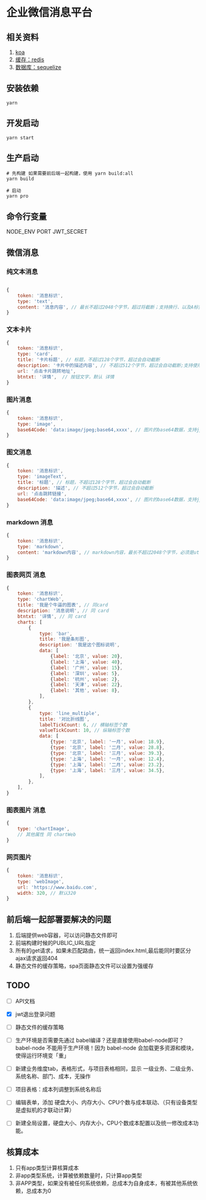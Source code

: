 # 企业微信消息平台

## 相关资料
1. [koa](https://github.com/koajs/koa)
1. [缓存：redis](https://github.com/luin/ioredis)
1. [数据库：sequelize](https://sequelize.org/v5/)

## 安装依赖
```
yarn
```

## 开发启动
```
yarn start
```

## 生产启动
```
# 先构建 如果需要前后端一起构建，使用 yarn build:all
yarn build

# 启动
yarn pro
```


## 命令行变量
NODE_ENV
PORT
JWT_SECRET

## 微信消息

### 纯文本消息

```javascript

{
    token: '消息标识', 
    type: 'text',
    content: '消息内容', // 最长不超过2048个字节，超过将截断；支持换行、以及A标签，即可打开自定义的网页（可参考以上示例代码）(注意：换行符请用转义过的\n)
}
```

### 文本卡片
```javascript
{
    token: '消息标识',
    type: 'card',
    title: '卡片标题', // 标题，不超过128个字节，超过会自动截断
    description: '卡片中的描述内容', // 不超过512个字节，超过会自动截断;支持使用br标签或者空格来进行换行处理，也支持使用div标签来使用不同的字体颜色，目前内置了3种文字颜色：灰色(gray)、高亮(highlight)、默认黑色(normal)，将其作为div标签的class属性即可
    url: '点击卡片跳转地址',
    btntxt: '详情',  // 按钮文字，默认 详情
}
```

### 图片消息
```javascript
{
    token: '消息标识',
    type: 'image',
    base64Code: 'data:image/jpeg;base64,xxxx', // 图片的base64数据，支持jpg、jpeg、png各式
}
```

### 图文消息
```javascript
{
    token: '消息标识',
    type: 'imageText',
    title: '标题', // 标题，不超过128个字节，超过会自动截断
    description: '描述', // 不超过512个字节，超过会自动截断
    url: '点击跳转链接',
    base64Code: 'data:image/jpeg;base64,xxxx', // 图片的base64数据，支持jpg、jpeg、png各式
}
```

### markdown 消息
```javascript
{
    token: '消息标识', 
    type: 'markdown',
    content: 'markdown内容', // markdown内容，最长不超过2048个字节，必须是utf8编码
}
```

### 图表网页 消息
```javascript
{
    token: '消息标识', 
    type: 'chartWeb',
    title: '我是个牛逼的图表', // 同card
    description: '消息说明', // 同 card
    btntxt: '详情', // 同 card
    charts: [
        {
            type: 'bar',
            title: '我是条形图',
            description: '我是这个图标说明',
            data: [
                {label: '北京', value: 20},
                {label: '上海', value: 40},
                {label: '广州', value: 15},
                {label: '深圳', value: 5},
                {label: '杭州', value: 2},
                {label: '天津', value: 22},
                {label: '其他', value: 8},
            ],
        },
        {
            type: 'line_multiple',
            title: '对比折线图',
            labelTickCount: 6, // 横轴标签个数
            valueTickCount: 10, // 纵轴标签个数
            data: [
                {type: '北京', label: '一月', value: 18.9},
                {type: '北京', label: '二月', value: 28.8},
                {type: '北京', label: '三月', value: 39.3},
                {type: '上海', label: '一月', value: 12.4},
                {type: '上海', label: '二月', value: 23.2},
                {type: '上海', label: '三月', value: 34.5},
            ],
        },   
    ],
}
```

### 图表图片 消息
```javascript
{
    type: 'chartImage',
    // 其他属性 同 chartWeb
}
```
### 网页图片
```javascript
{
    token: '消息标识', 
    type: 'webImage',
    url: 'https://www.baidu.com',
    width: 320, // 默认320
}
```

## 前后端一起部署要解决的问题
1. 后端提供web容器，可以访问静态文件即可
1. 前端构建时候的PUBLIC_URL指定
1. 所有的get请求，如果未匹配路由，统一返回index.html,最后能同时要区分ajax请求返回404
1. 静态文件的缓存策略，spa页面静态文件可以设置为强缓存

## TODO
- [ ] API文档
- [x] jwt退出登录问题
- [ ] 静态文件的缓存策略
- [ ] 生产环境是否需要先通过 babel编译？还是直接使用babel-node即可？ babel-node 不能用于生产环境！因为 babel-node 会加载更多资源和模块，使得运行环境变「重」

- [ ] 新建业务维度tab，表格形式，与项目表格相同，显示 一级业务、二级业务、系统名称、部门、成本，无操作
- [ ] 项目表格：成本列调整到系统名称后
- [ ] 编辑表单，添加 硬盘大小、内存大小、CPU个数与成本联动、（只有设备类型是虚拟机的才联动计算）
- [ ] 新建全局设置，硬盘大小、内存大小，CPU个数成本配置以及统一修改成本功能。


## 核算成本

1. 只有app类型计算核算成本
1. 非app类型系统，计算被依赖数量时，只计算app类型
1. 非APP类型，如果没有被任何系统依赖，总成本为自身成本，有被其他系统依赖，总成本为0
